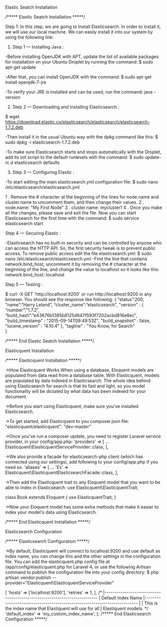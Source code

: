 Elastic Seatch Installation

/***** Elastic Seatch Installation *****/

Step 1:
In this step, we are going to Install Elasticsearch. In order to install it, we will use our local machine. We can easily install it into our system by using the following link:


1) Step 1 — Installing Java :

-Before installing OpenJDK with APT, update the list of available packages for installation on your Ubuntu Droplet by running the command:
$ sudo apt-get update

-After that, you can install OpenJDK with the command:
$ sudo apt-get install openjdk-7-jre

-To verify your JRE is installed and can be used, run the command:
java -version


2) Step 2 — Downloading and Installing Elasticsearch :

$ wget https://download.elastic.co/elasticsearch/elasticsearch/elasticsearch-1.7.2.deb

-Then install it in the usual Ubuntu way with the dpkg command like this:
$ sudo dpkg -i elasticsearch-1.7.2.deb

-To make sure Elasticsearch starts and stops automatically with the Droplet, add its init script to the default runlevels with the command:
$ sudo update-rc.d elasticsearch defaults


3) Step 3 — Configuring Elastic :

-To start editing the main elasticsearch.yml configuration file:
$ sudo nano /etc/elasticsearch/elasticsearch.yml

1 . Remove the # character at the beginning of the lines for node.name and cluster.name to uncomment them, and then change their values.
2 . node.name: "My First Node"
3 . cluster.name: mycluster1
4 . Once you make all the changes, please save and exit the file. Now you can start Elasticsearch for the first time with the command:
$ sudo service elasticsearch start


Step 4 — Securing Elastic :

-Elasticsearch has no built-in security and can be controlled by anyone who can access the HTTP API. So, the first security tweak is to prevent public access. To remove public access edit the file elasticsearch.yml:
$ sudo nano /etc/elasticsearch/elasticsearch.yml
-Find the line that contains network.bind_host, uncomment it by removing the # character at the beginning of the line, and change the value to localhost so it looks like this:
network.bind_host: localhost


Step 5 — Testing :

$ curl -X GET 'http://localhost:9200' or run http://localhost:9200 in any browser.
You should see the response like following:
{
“status”:200,
“name”:”Harry Leland”,
“cluster_name”:”elasticsearch”,
"version" : {
“number”:”1.7.2”,
“build_hash”:”e43676b1385b8125d647f593f7202acbd816e8ec”,
"build_timestamp" : "2015-09-14T09:49:53Z",
"build_snapshot" : false,
"lucene_version" : "4.10.4"
},
"tagline" : "You Know, for Search"  
}


/***** End Elastic Seatch Installation *****/

Elasticquent Installation

/***** Elasticquent Installation *****/

->How Elasticquent Works
When using a database, Eloquent models are populated from data read from a database table. With Elasticquent, models are populated by data indexed in Elasticsearch. The whole idea behind using Elasticsearch for search is that its fast and light, so you model functionality will be dictated by what data has been indexed for your document.

->Before you start using Elasticquent, make sure you've installed Elasticsearch.

->To get started, add Elasticquent to you composer.json file:
"elasticquent/elasticquent": "dev-master"

->Once you've run a composer update, you need to register Laravel service provider, in your config/app.php:
'providers' => [
...
Elasticquent\ElasticquentServiceProvider::class,
],

->We also provide a facade for elasticsearch-php client (which has connected using our settings), add following to your config/app.php if you need so.
'aliases' => [
...
'Es' => Elasticquent\ElasticquentElasticsearchFacade::class,
],

->Then add the Elasticquent trait to any Eloquent model that you want to be able to index in Elasticsearch:
use Elasticquent\ElasticquentTrait;

class Book extends Eloquent
{
    use ElasticquentTrait;
}

->Now your Eloquent model has some extra methods that make it easier to index your model's data using Elasticsearch.

/***** End Elasticquent Installation *****/


Elasticsearch Configuration

/***** Elasticsearch Configuration *****/

->By default, Elasticquent will connect to localhost:9200 and use default as index name, you can change this and the other settings in the configuration file. You can add the elasticquent.php config file at /app/config/elasticquent.php for Laravel 4, or use the following Artisan command to publish the configuration file into your config directory:
$ php artisan vendor:publish --provider="Elasticquent\ElasticquentServiceProvider"

<?php
return array(
    /*
    |--------------------------------------------------------------------------
    | Custom Elasticsearch Client Configuration
    |--------------------------------------------------------------------------
    |
    | This array will be passed to the Elasticsearch client.
    | See configuration options here:
    |
    | http://www.elasticsearch.org/guide/en/elasticsearch/client/php-api/current/_configuration.html
    */

    'config' => [
        'hosts'     => ['localhost:9200'],
        'retries'   => 1,
    ],

    /*
    |--------------------------------------------------------------------------
    | Default Index Name
    |--------------------------------------------------------------------------
    |
    | This is the index name that Elastiquent will use for all
    | Elastiquent models.
    */

    'default_index' => 'my_custom_index_name',
);

/***** End Elasticsearch Configuration *****/